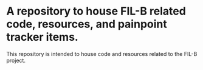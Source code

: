 # A repository to house FIL-B related code, resources, and painpoint tracker items.

This repository is intended to house code and resources related to the FIL-B project.